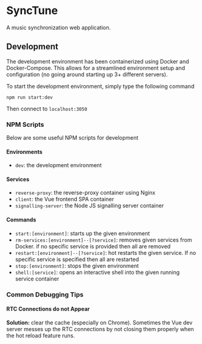 # SyncTune
A music synchronization web application.

## Development

The development environment has been containerized using Docker and Docker-Compose. This allows for a streamlined environment setup and configuration (no going around starting up 3+ different servers).

To start the development environment, simply type the following command

```
npm run start:dev
```

Then connect to `localhost:3050`

### NPM Scripts

Below are some useful NPM scripts for development

#### Environments
* `dev`: the development environment

#### Services
* `reverse-proxy`: the reverse-proxy container using Nginx
* `client`: the Vue frontend SPA container
* `signalling-server`: the Node JS signalling server container

#### Commands
* `start:[environment]`: starts up the given environment
* `rm-services:[environment]--[?service]`: removes given services from Docker. if no specific service is provided then all are removed
* `restart:[environment]--[?service]`: hot restarts the given service. If no specific service is specified then all are restarted
* `stop:[environment]`: stops the given environment
* `shell:[service]`: opens an interactive shell into the given running service container


### Common Debugging Tips

#### RTC Connections do not Appear

**Solution:** clear the cache (especially on Chrome). Sometimes the Vue dev server messes up the RTC connections by not closing them properly when the hot reload feature runs.